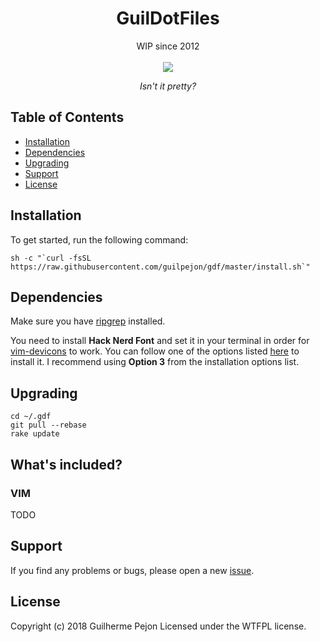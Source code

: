 <h1 align="center">GuilDotFiles</h1>

<div align="center">
  WIP since 2012
</div>
<br/>

<div align="center">
  <img src="https://user-images.githubusercontent.com/871362/67146077-9bb93f80-f25d-11e9-9119-dbd83b6b4b62.png" />
  <p align="center"><i>Isn't it pretty?</i></p>
</div>

## Table of Contents
- [Installation](#installation)
- [Dependencies](#dependencies)
- [Upgrading](#upgrading)
- [Support](#support)
- [License](#license)

## Installation

To get started, run the following command:

```
sh -c "`curl -fsSL https://raw.githubusercontent.com/guilpejon/gdf/master/install.sh`"
```

## Dependencies

Make sure you have [ripgrep](https://github.com/BurntSushi/ripgrep) installed.

You need to install **Hack Nerd Font** and set it in your terminal in order for [vim-devicons](https://github.com/ryanoasis/vim-devicons) to work. You can follow one of the options listed [here](https://github.com/ryanoasis/nerd-fonts#font-installation) to install it. I recommend using **Option 3** from the installation options list.

## Upgrading

```
cd ~/.gdf
git pull --rebase
rake update
```

## What's included?

### VIM

TODO

## Support

If you find any problems or bugs, please open a new [issue](https://github.com/guilpejon/vim-setup/issues).

## License

Copyright (c) 2018 Guilherme Pejon Licensed under the WTFPL license.
